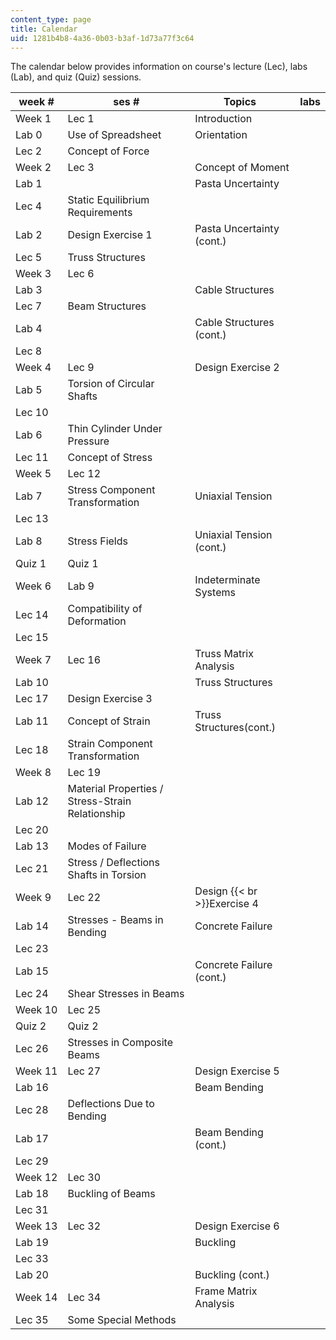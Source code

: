 ```yaml
---
content_type: page
title: Calendar
uid: 1281b4b8-4a36-0b03-b3af-1d73a77f3c64
---
```


The calendar below provides information on course's lecture (Lec), labs (Lab), and quiz (Quiz) sessions.

| week # | ses # | Topics   | labs |
| --- | --- | --- | --- |
| Week 1 | Lec 1 | Introduction |  |
| Lab 0 | Use of Spreadsheet | Orientation |
| Lec 2 | Concept of Force |  |
| Week 2 | Lec 3 | Concept of Moment |  |
| Lab 1 |  | Pasta Uncertainty |
| Lec 4 | Static Equilibrium Requirements |  |
| Lab 2 | Design Exercise 1 | Pasta Uncertainty (cont.) |
| Lec 5 | Truss Structures |  |
| Week 3 | Lec 6 |  |  |
| Lab 3 |  | Cable Structures |
| Lec 7 | Beam Structures |  |
| Lab 4 |  | Cable Structures (cont.) |
| Lec 8 |  |  |
| Week 4 | Lec 9 | Design Exercise 2 |  |
| Lab 5 | Torsion of Circular Shafts |  |
| Lec 10 |  |  |
| Lab 6 | Thin Cylinder Under Pressure |  |
| Lec 11 | Concept of Stress |  |
| Week 5 | Lec 12 |  |  |
| Lab 7 | Stress Component Transformation | Uniaxial Tension |
| Lec 13 |  |  |
| Lab 8 | Stress Fields | Uniaxial Tension (cont.) |
| Quiz 1 | Quiz 1 |  |
| Week 6 | Lab 9 | Indeterminate Systems |  |
| Lec 14 | Compatibility of Deformation |  |
| Lec 15 |  |  |
| Week 7 | Lec 16 | Truss Matrix Analysis |  |
| Lab 10 |  | Truss Structures |
| Lec 17 | Design Exercise 3 |  |
| Lab 11 | Concept of Strain | Truss Structures(cont.) |
| Lec 18 | Strain Component Transformation |  |
| Week 8 | Lec 19 |  |  |
| Lab 12 | Material Properties / Stress-Strain Relationship |  |
| Lec 20 |  |  |
| Lab 13 | Modes of Failure |  |
| Lec 21 | Stress / Deflections Shafts in Torsion |  |
| Week 9 | Lec 22 | Design  {{< br >}}Exercise 4 |  |
| Lab 14 | Stresses - Beams in Bending | Concrete Failure |
| Lec 23 |  |  |
| Lab 15 |  | Concrete Failure (cont.) |
| Lec 24 | Shear Stresses in Beams |  |
| Week 10 | Lec 25 |  |  |
| Quiz 2 | Quiz 2 |  |
| Lec 26 | Stresses in Composite Beams |  |
| Week 11 | Lec 27 | Design Exercise 5 |  |
| Lab 16 |  | Beam Bending |
| Lec 28 | Deflections Due to Bending |  |
| Lab 17 |  | Beam Bending (cont.) |
| Lec 29 |  |  |
| Week 12 | Lec 30 |  |  |
| Lab 18 | Buckling of Beams |  |
| Lec 31 |  |  |
| Week 13 | Lec 32 | Design Exercise 6 |  |
| Lab 19 |  | Buckling |
| Lec 33 |  |  |
| Lab 20 |  | Buckling (cont.) |
| Week 14 | Lec 34 | Frame Matrix Analysis |  |
| Lec 35 | Some Special Methods |